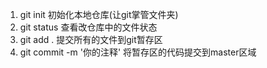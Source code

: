 1. git init 初始化本地仓库(让git掌管文件夹)
2. git status 查看改仓库中的文件状态
3. git add .   提交所有的文件到git暂存区
4. git commit -m '你的注释' 将暂存区的代码提交到master区域